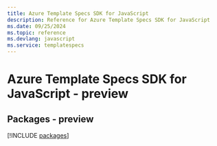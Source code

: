 ```yaml
---
title: Azure Template Specs SDK for JavaScript
description: Reference for Azure Template Specs SDK for JavaScript
ms.date: 09/25/2024
ms.topic: reference
ms.devlang: javascript
ms.service: templatespecs
---
```

# Azure Template Specs SDK for JavaScript - preview
## Packages - preview
[!INCLUDE [packages](template-specs-index.md)]